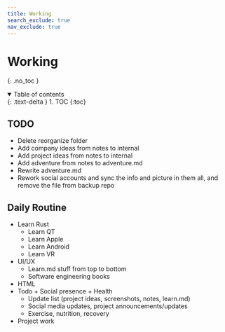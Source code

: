 ```yaml
---
title: Working
search_exclude: true
nav_exclude: true
---
```


<!-- prettier-ignore-start -->
# Working
{: .no_toc }

<details open markdown="block">
  <summary>
    Table of contents
  </summary>
  {: .text-delta }
1. TOC
{:toc}
</details>

<!-- prettier-ignore-end -->

## TODO

-   Delete reorganize folder
-   Add company ideas from notes to internal
-   Add project ideas from notes to internal
-   Add adventure from notes to adventure.md
-   Rewrite adventure.md
-   Rework social accounts and sync the info and picture in them all, and remove the file from backup repo

## Daily Routine

-   Learn Rust
    -   Learn QT
    -   Learn Apple
    -   Learn Android
    -   Learn VR
-   UI/UX
    -   Learn.md stuff from top to bottom
    -   Software engineering books
-   HTML
-   Todo + Social presence + Health
    -   Update list (project ideas, screenshots, notes, learn.md)
    -   Social media updates, project announcements/updates
    -   Exercise, nutrition, recovery
-   Project work
